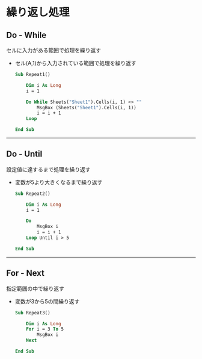 # 繰り返し処理

## Do - While

セルに入力がある範囲で処理を繰り返す

* セル(A,1)から入力されている範囲で処理を繰り返す

  ```vb
  Sub Repeat1()

      Dim i As Long
      i = 1

      Do While Sheets("Sheet1").Cells(i, 1) <> ""
          MsgBox (Sheets("Sheet1").Cells(i, 1))
          i = i + 1
      Loop

  End Sub
  ```

***

## Do - Until

設定値に達するまで処理を繰り返す

* 変数が5より大きくなるまで繰り返す

  ```vb
  Sub Repeat2()

      Dim i As Long
      i = 1

      Do
          MsgBox i
          i = i + 1
      Loop Until i > 5

  End Sub
  ```

***

## For - Next

指定範囲の中で繰り返す

* 変数が3から5の間繰り返す

  ```vb
  Sub Repeat3()

      Dim i As Long
      For i = 3 To 5
          MsgBox i
      Next

  End Sub
  ```
